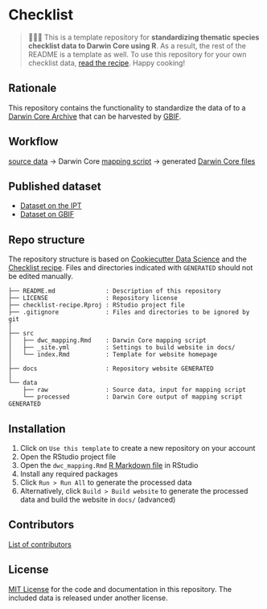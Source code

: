 # Checklist <!-- Replace this with the title of your checklist dataset -->

<!-- Delete the following text -->
> 👩🏻‍🍳 This is a template repository for **standardizing thematic species checklist data to Darwin Core using R**. As a result, the rest of the README is a template as well. To use this repository for your own checklist data, [read the recipe](https://github.com/trias-project/checklist-recipe/wiki). Happy cooking!

## Rationale

<!-- This section gives a quick description of what this repository is for. At least update the "... the data of (blank) ..." or edit as you see fit. -->

This repository contains the functionality to standardize the data of <!-- Title of checklist data or reference to source, e.g. "[Zieritz et al. (2014)](https://doi.org/10.3897/neobiota.23.5665)" --> to a [Darwin Core Archive](https://www.gbif.org/darwin-core) that can be harvested by [GBIF](https://www.gbif.org/).

## Workflow

<!-- This section describes how we go from raw data to standardized Darwin Core data -->

[source data](data/raw) <!-- Additionally, you can write here where that raw data came from, e.g. "(downloaded as [Supplementary Material 1](http://neobiota.pensoft.net//lib/ajax_srv/article_elements_srv.php?action=download_suppl_file&instance_id=31&article_id=4007))" --> → Darwin Core [mapping script](src/dwc_mapping.Rmd) → generated [Darwin Core files](data/processed)

## Published dataset

<!-- This section provides links to the published dataset. Obviously, you'll only be able to add those links once you have published your dataset. 😋 -->

* [Dataset on the IPT](<!-- Add the URL of the dataset on the IPT here -->)
* [Dataset on GBIF](<!-- Add the DOI of the dataset on GBIF here -->)

## Repo structure

<!-- This section helps users (and probably you!) to find their way around this repository. You can leave it as is, unless you're starting to adapt the structure a lot. -->

The repository structure is based on [Cookiecutter Data Science](http://drivendata.github.io/cookiecutter-data-science/) and the [Checklist recipe](https://github.com/trias-project/checklist-recipe). Files and directories indicated with `GENERATED` should not be edited manually.

```
├── README.md              : Description of this repository
├── LICENSE                : Repository license
├── checklist-recipe.Rproj : RStudio project file
├── .gitignore             : Files and directories to be ignored by git
│
├── src
│   ├── dwc_mapping.Rmd    : Darwin Core mapping script
│   ├── _site.yml          : Settings to build website in docs/
│   └── index.Rmd          : Template for website homepage
│
├── docs                   : Repository website GENERATED
│
└── data
    ├── raw                : Source data, input for mapping script
    └── processed          : Darwin Core output of mapping script GENERATED
```

## Installation

<!-- This section is for users who want to download/adapt your checklist repository. You can leave it as is. -->

1. Click on `Use this template` to create a new repository on your account
2. Open the RStudio project file
3. Open the `dwc_mapping.Rmd` [R Markdown file](https://rmarkdown.rstudio.com/) in RStudio
4. Install any required packages
5. Click `Run > Run All` to generate the processed data
6. Alternatively, click `Build > Build website` to generate the processed data and build the website in `docs/` (advanced)

## Contributors

<!-- This section lists everyone who contributed to this repository. You can maintain a manual list here or reference the contributors on GitHub. -->

[List of contributors](<!-- Add the URL to the GitHub contributors of your repository here, e.g. https://github.com/trias-project/checklist-recipe/contributors -->)

## License

<!-- The license is the open source license for the code and documentation in this repository, not the checklist data (that you can define in dwc_mapping.Rmd). As your repository is based on https://github.com/trias-project/checklist-recipe, we'd like it if you kept the open and permissive MIT license. You're welcome to add your name as a copyright holder (because your are for your own code contributions), which you can do in the LICENSE file. If you want to release your repository under a different license, please indicate somehow that it was based on https://github.com/trias-project/checklist-recipe. We know, licenses are complicated. See https://choosealicense.com/ for more information. -->

[MIT License](LICENSE) for the code and documentation in this repository. The included data is released under another license.
